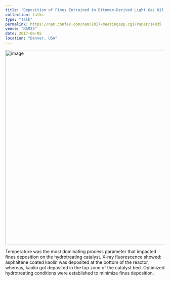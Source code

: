 ```yaml
---
title: "Deposition of Fines Entrained in Bitumen-Derived Light Gas Oil on Hydrotreating Catalyst: Impact of Process Parameters"
collection: talks
type: "Talk"
permalink: https://nam.confex.com/nam/2017/meetingapp.cgi/Paper/14035
venue: "NAM25"
date: 2017-06-05
location: "Denver, USA"
---
```


<img width="613" alt="image" src="https://github.com/Rachita028/Rachita028.github.io/assets/58958731/a1377592-fd75-47eb-a916-b8fb2e61379d">



Temperature was the most dominating process parameter that impacted fines deposition on the hydrotreating catalyst. X-ray fluorescence showed: asphaltene coated kaolin was deposited at the bottom of the reactor, whereas, kaolin got deposited in the top zone of the catalyst bed. 
Optimized hydrotreating conditions were established to minimize fines deposition.
